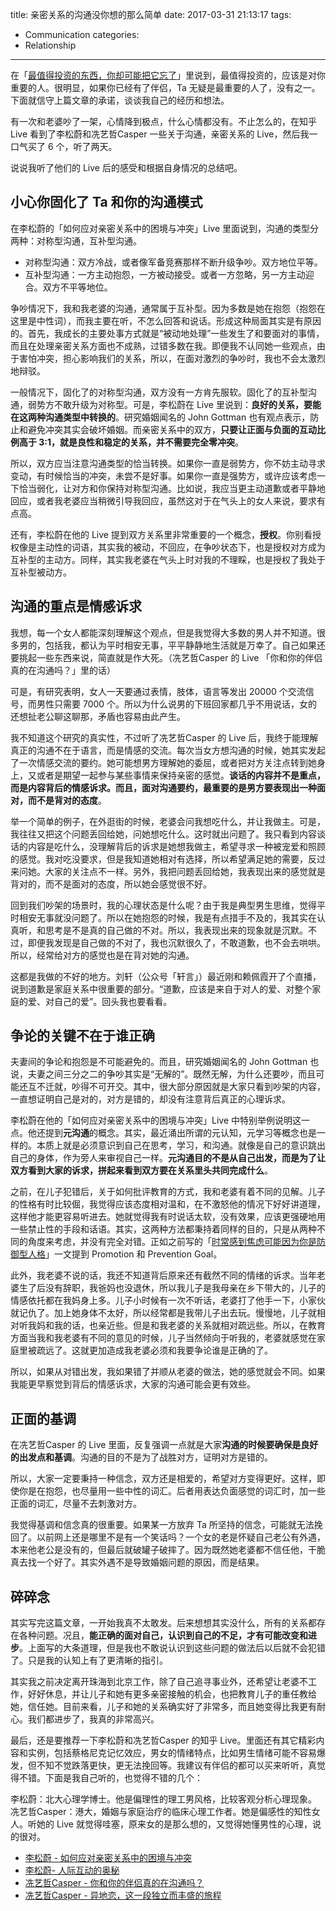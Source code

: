 title: 亲密关系的沟通没你想的那么简单
date: 2017-03-31 21:13:17
tags:
  - Communication
categories:
  - Relationship
---

[最值得投资的东西，你却可能把它忘了]: http://www.thinkingincrowd.me/2017/03/25/The-most-important-thing-to-invest-in-and-you-may-forget/

在「[最值得投资的东西，你却可能把它忘了][]」里说到，最值得投资的，应该是对你重要的人。很明显，如果你已经有了伴侣，Ta 无疑是最重要的人了，没有之一。下面就信守上篇文章的承诺，谈谈我自己的经历和想法。

有一次和老婆吵了一架，心情降到极点，什么心情都没有。不止怎么的，在知乎 Live 看到了李松蔚和冼艺哲Casper 一些关于沟通，亲密关系的 Live，然后我一口气买了 6 个，听了两天。

说说我听了他们的 Live 后的感受和根据自身情况的总结吧。

## 小心你固化了 Ta 和你的沟通模式

在李松蔚的「如何应对亲密关系中的困境与冲突」Live 里面说到，沟通的类型分两种：对称型沟通，互补型沟通。

* 对称型沟通：双方冷战，或者像军备竞赛那样不断升级争吵。双方地位平等。  
* 互补型沟通：一方主动抱怨，一方被动接受。或者一方忽略，另一方主动迎合。双方不平等地位。  

争吵情况下，我和我老婆的沟通，通常属于互补型。因为多数是她在抱怨（抱怨在这里是中性词），而我主要在听，不怎么回答和说话。形成这种局面其实是有原因的。首先，我成长的主要处事方式就是“被动地处理”一些发生了和要面对的事情，而且在处理亲密关系方面也不成熟，过错多数在我。即便我不认同她一些观点，由于害怕冲突，担心影响我们的关系，所以，在面对激烈的争吵时，我也不会太激烈地辩驳。

一般情况下，固化了的对称型沟通，双方没有一方肯先服软。固化了的互补型沟通，弱势方不敢升级为对称型。可是，李松蔚在 Live 里说到：**良好的关系，要能在这两种沟通类型中转换的**。研究婚姻闻名的 John Gottman 也有观点表示，防止和避免冲突其实会破坏婚姻。而亲密关系中的双方，**只要让正面与负面的互动比例高于 3:1，就是良性和稳定的关系，并不需要完全零冲突**。

所以，双方应当注意沟通类型的恰当转换。如果你一直是弱势方，你不妨主动寻求变动，有时候恰当的冲突，未尝不是好事。如果你一直是强势方，或许应该考虑一下恰当弱化，让对方和你保持对称型沟通。比如说，我应当更主动道歉或者平静地回应，或者我老婆应当稍微引导我回应，虽然这对于在气头上的女人来说，要求有点高。

还有，李松蔚在他的 Live 提到双方关系里非常重要的一个概念，**授权**。你别看授权像是主动性的词语，其实我的被动，不回应，在争吵状态下，也是授权对方成为互补型的主动方。同样，其实我老婆在气头上时对我的不理睬，也是授权了我处于互补型被动方。

## 沟通的重点是情感诉求

我想，每一个女人都能深刻理解这个观点，但是我觉得大多数的男人并不知道。很多男的，包括我，都认为平时相安无事，平平静静地生活就是万幸了。自己如果还要挑起一些东西来说，简直就是作大死。（冼艺哲Casper 的 Live 「你和你的伴侣真的在沟通吗？」里的话）

可是，有研究表明，女人一天要通过表情，肢体，语言等发出 20000 个交流信号，而男性只需要 7000 个。所以为什么说男的下班回家都几乎不用说话，女的还想扯老公聊这聊那，矛盾也容易由此产生。

我不知道这个研究的真实性，不过听了冼艺哲Casper 的 Live 后，我终于能理解真正的沟通不在于语言，而是情感的交流。每次当女方想沟通的时候，她其实发起了一次情感交流的要约。她可能想男方理解她的委屈，或者把对方关注点转到她身上，又或者是期望一起参与某些事情来保持亲密的感觉。**谈话的内容并不是重点，而是内容背后的情感诉求。而且，面对沟通要约，最重要的是男方要表现出一种面对，而不是背对的态度**。

举一个简单的例子，在外逛街的时候，老婆会问我想吃什么，并让我做主。可是，我往往又把这个问题丢回给她，问她想吃什么。这时就出问题了。我只看到内容谈话的内容是吃什么，没理解背后的诉求是她想我做主，希望寻求一种被宠爱和照顾的感觉。我对吃没要求，但是我知道她相对有选择，所以希望满足她的需要，反过来问她。大家的关注点不一样。另外，我把问题丢回给她，我表现出来的感觉就是背对的，而不是面对的态度，所以她会感觉很不好。

回到我们吵架的场景时，我的心理状态是什么呢？由于我是典型男生思维，觉得平时相安无事就没问题了。所以在她抱怨的时候，我是有点措手不及的，我其实在认真听，和思考是不是真的自己做的不对。所以，我表现出来的现象就是沉默。不过，即便我发现是自己做的不对了，我也沉默很久了，不敢道歉，也不会去哄哄。所以，经常给对方的感觉也是在背对她的沟通。

这都是我做的不好的地方。刘轩（公众号「轩言」）最近刚和赖佩霞开了个直播，说到道歉是家庭关系中很重要的部分。“道歉，应该是来自于对人的爱、对整个家庭的爱、对自己的爱”。回头我也要看看。

## 争论的关键不在于谁正确

[时常感到焦虑可能因为你是防御型人格]: http://www.thinkingincrowd.me/2017/03/04/frequent-anxiety-might-due-to-prevention-focused-personality/

夫妻间的争论和抱怨是不可能避免的。而且，研究婚姻闻名的 John Gottman 也说，夫妻之间三分之二的争吵其实是“无解的”。既然无解，为什么还要吵，而且可能还互不迁就，吵得不可开交。其中，很大部分原因就是大家只看到吵架的内容，一直想证明自己是对的，对方是错的，却没有注意背后真正的心理诉求。

李松蔚在他的「如何应对亲密关系中的困境与冲突」Live 中特别举例说明这一点。他还提到**元沟通**的概念。其实，最近涌出所谓的元认知，元学习等概念也是一样的。本质上就是必须意识到自己在思考，学习，和沟通。就像是自己的意识跳出自己的身体，作为旁人来审视自己一样。**元沟通目的不是从自己出发，而是为了让双方看到大家的诉求，拼起来看到双方要在关系里头共同完成什么**。

之前，在儿子犯错后，关于如何批评教育的方式，我和老婆有着不同的见解。儿子的性格有时比较倔，我觉得应该态度相对温和，在不激怒他的情况下好好讲道理，这样他才能更容易听进去。她就觉得我有时说话太软，没有效果，应该更强硬地用一些禁止性的手段和话语。其实，这两种方法都秉持着同样的目的，只是从两种不同的角度来考虑，并没有完全对错。正如之前写的「[时常感到焦虑可能因为你是防御型人格][]」一文提到 Promotion 和 Prevention Goal。

此外，我老婆不说的话，我还不知道背后原来还有截然不同的情绪的诉求。当年老婆生了后没有辞职，我爸妈也没退休，所以我儿子是我母亲在乡下带大的，儿子的情感依托都在我妈身上多。儿子小时候有一次不听话，老婆打了他手一下，小家伙就记仇了。加上她身体不太好，所以经常都是我带儿子出去玩。慢慢地，儿子就相对听我妈和我的话，也亲近些。但是和我老婆的关系就相对疏远些。所以，在教育方面当我和我老婆有不同的意见的时候，儿子当然倾向于听我的，老婆就感觉在家庭里被疏远了。这就更加造成我老婆必须和我要争论谁是正确的了。

所以，如果从对错出发，我如果错了并顺从老婆的做法，她的感觉就会不同。如果我能更早察觉到背后的情感诉求，大家的沟通可能会更有效些。

## 正面的基调

在冼艺哲Casper 的 Live 里面，反复强调一点就是大家**沟通的时候要确保是良好的出发点和基调**。沟通的目的不是为了战胜对方，证明对方是错的。

所以，大家一定要秉持一种信念，双方还是相爱的，希望对方变得更好。这样，即使你是在抱怨，也尽量用一些中性的词汇。后者用表达负面感觉的词汇时，加一些正面的词汇，尽量不去刺激对方。

我觉得基调和信念真的很重要。如果某一方放弃 Ta 所坚持的信念，可能就无法挽回了。以前网上还是哪里不是有一个笑话吗？一个女的老是怀疑自己老公有外遇，本来他老公是没有的，但最后就破罐子破摔了。因为既然她老婆都不信任他，干脆真去找一个好了。其实外遇不是导致婚姻问题的原因，而是结果。

## 碎碎念

其实写完这篇文章，一开始我真不太敢发。后来想想其实没什么，所有的关系都存在各种问题。况且，**能正确的面对自己，认识到自己的不足，才有可能改变和进步**。上面写的大条道理，但是我也不敢说认识到这些问题的做法后以后就不会犯错了。只是我的认知上有了更清晰的指引。

其实我之前决定离开珠海到北京工作，除了自己追寻事业外，还希望让老婆不工作，好好休息，并让儿子和她有更多亲密接触的机会，也把教育儿子的重任教给她，信任她。目前来看，儿子和她的关系确实好了非常多，而且她变得比我更有耐心。我们都进步了，我真的非常高兴。

最后，还是要推荐一下李松蔚和冼艺哲Casper 的知乎 Live。里面还有其它精彩内容和实例，包括蔡格尼克记忆效应，男女的情绪特点，比如男生情绪可能不容易爆发，但不知不觉跌落更快，更无法挽回等。我建议有伴侣的都可以买来听听，真觉得不错。下面是我自己听的，也觉得不错的几个：

李松蔚：北大心理学博士。他是偏理性的理工男风格，比较客观分析心理现象。
冼艺哲Casper：港大，婚姻与家庭治疗的临床心理工作者。她是偏感性的知性女人。听她的 Live 就觉得哇塞，原来女的是那么想的，又觉得她懂男性的心理，说的很对。

* [李松蔚 - 如何应对亲密关系中的困境与冲突](https://www.zhihu.com/lives/779765069494878208)
* [李松蔚- 人际互动的奥秘](https://www.zhihu.com/lives/752271603613564928)
* [冼艺哲Casper - 你和你的伴侣真的在沟通吗？](https://www.zhihu.com/lives/743228787038113792)
* [冼艺哲Casper - 异地恋，这一段独立而丰盛的旅程](https://www.zhihu.com/lives/780455259406364672)

